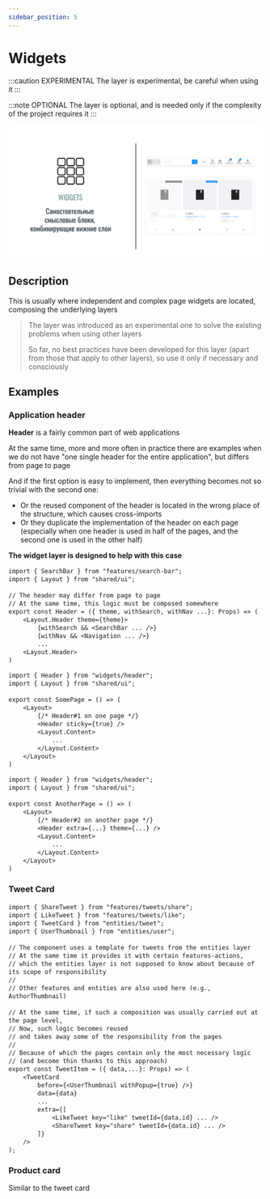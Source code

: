 ```yaml
---
sidebar_position: 5
---
```


# Widgets

:::caution EXPERIMENTAL
The layer is experimental, be careful when using it
:::

:::note OPTIONAL
The layer is optional, and is needed only if the complexity of the project requires it
:::

![widgets-themed-bordered](/img/layers/widgets.png)

## Description

This is usually where independent and complex page widgets are located, composing the underlying layers

> The layer was introduced as an experimental one to solve the existing problems when using other layers
>
> So far, no best practices have been developed for this layer (apart from those that apply to other layers), so use it only if necessary and consciously

## Examples

### Application header

**Header** is a fairly common part of web applications

At the same time, more and more often in practice there are examples when we do not have "one single header for the entire application", but differs from page to page

And if the first option is easy to implement, then everything becomes not so trivial with the second one:

- Or the reused component of the header is located in the wrong place of the structure, which causes cross-imports
- Or they duplicate the implementation of the header on each page (especially when one header is used in half of the pages, and the second one is used in the other half)

**The widget layer is designed to help with this case**

```tsx title=widgets/header/ui.tsx
import { SearchBar } from "features/search-bar";
import { Layout } from "shared/ui";

// The header may differ from page to page
// At the same time, this logic must be composed somewhere
export const Header = ({ theme, withSearch, withNav ...}: Props) => (
    <Layout.Header theme={theme}>
        {withSearch && <SearchBar ... />}
        {withNav && <Navigation ... />}
        ...
    <Layout.Header>
)
```

```tsx title=pages/some-page/ui.tsx
import { Header } from "widgets/header";
import { Layout } from "shared/ui";

export const SomePage = () => (
    <Layout>
        {/* Header#1 on one page */}
        <Header sticky={true} />
        <Layout.Content>
            ...
        </Layout.Content>
    </Layout>
)
```

```tsx title=pages/another-page/ui.tsx
import { Header } from "widgets/header";
import { Layout } from "shared/ui";

export const AnotherPage = () => (
    <Layout>
        {/* Header#2 on another page */}
        <Header extra={...} theme={...} />
        <Layout.Content>
            ...
        </Layout.Content>
    </Layout>
)
```

### Tweet Card

```tsx title=widgets/tweet-item/ui.tsx
import { ShareTweet } from "features/tweets/share";
import { LikeTweet } from "features/tweets/like";
import { TweetCard } from "entities/tweet";
import { UserThumbnail } from "entities/user";

// The component uses a template for tweets from the entities layer
// At the same time it provides it with certain features-actions,
// which the entities layer is not supposed to know about because of its scope of responsibility
//
// Other features and entities are also used here (e.g., AuthorThumbnail)

// At the same time, if such a composition was usually carried out at the page level,
// Now, such logic becomes reused
// and takes away some of the responsibility from the pages
//
// Because of which the pages contain only the most necessary logic 
// (and become thin thanks to this approach)
export const TweetItem = ({ data,...}: Props) => (
    <TweetCard
        before={<UserThumbnail withPopup={true} />}
        data={data}
        ...
        extra={[
            <LikeTweet key="like" tweetId={data.id} ... />
            <ShareTweet key="share" tweetId={data.id} ... />
        ]}
    />
);
```

### Product card

Similar to the tweet card
